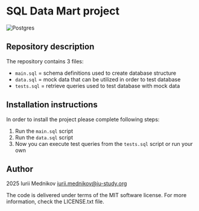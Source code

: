 # SQL Data Mart project

![Postgres](https://img.shields.io/badge/postgres-%23316192.svg?style=for-the-badge&logo=postgresql&logoColor=white)

## Repository description

The repository contains 3 files:

- ```main.sql``` = schema definitions used to create database structure
- ```data.sql``` = mock data that can be utilized in order to test database
- ```tests.sql``` = retrieve queries used to test database with mock data

## Installation instructions

In order to install the project please complete following steps:

1. Run the ```main.sql``` script
2. Run the ```data.sql``` script
3. Now you can execute test queries from the ```tests.sql``` script or run your own

## Author

2025 Iurii Mednikov <iurii.mednikov@iu-study.org>

The code is delivered under terms of the MIT software license. For more information, check the LICENSE.txt file.